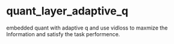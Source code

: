 # quant_layer_adaptive_q

embedded quant with adaptive q and use vidloss to maxmize the Information and satisfy the task performence.
